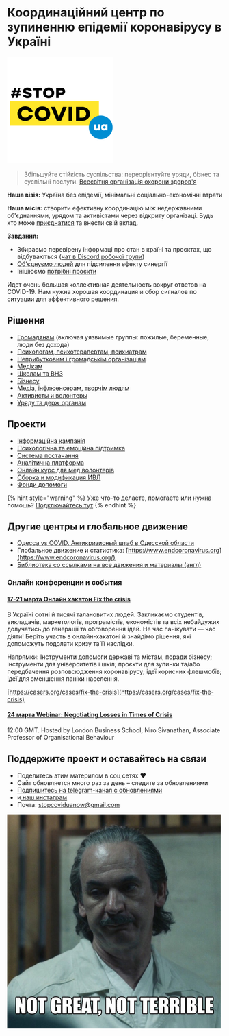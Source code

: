 # Координаційний центр по зупиненню епідемії коронавірусу в Україні

![](.gitbook/assets/frame-2-2.png)

> Збільшуйте стійкість суспільства: переорієнтуйте уряди, бізнес та суспільні послуги. [Всесвітня організація охорони здоров'я](https://www.who.int/docs/default-source/coronaviruse/20200307-cccc-guidance-table-covid-19-final.pdf?sfvrsn=1c8ee193_10)

**Наша візія:** Україна без епідемії, мінімальні соціально-економічні втрати

**Наша місія:** створити ефективну координацію між недержавними об'єднаннями, урядом та активістами через відкриту організаці. Будь хто може [приєднатися](organizaciya/informaciya-dlya-volonterov-onboarding.md) та внести свій вклад.

**Завдання:**

* Збираємо перевірену інформаці про стан в країні та проєктах, що відбуваються \([чат в Discord робочої групи](https://discord.gg/AHsKawC)\)
* [Об'єднуємо людей](organizaciya/informaciya-dlya-volonterov-onboarding.md) для підсилення ефекту синергії
* Ініціюємо [потрібні проєкти](./#proyekti)

Идет очень большая коллективная деятельность вокруг ответов на COVID-19. Нам нужна хорошая координация и сбор сигналов по ситуации для эффективного решения.

## Рішення

* [Громадянам](gromadyani.md) \(включая уязвимые группы: пожилые, беременные, люди без дохода\)
* [Психологам, психотерапевтам, психиатрам](psikhologam-psikhoterapevtam-psikhiatram.md)
* [Неприбутковим і громадськім організаціям](ngo-obshestvennyi-sektor.md)
* [Медікам](sistema-zdravookhraneniya.md)
* [Школам та ВНЗ](udalennoe-i-onlain-obrazovanie.md)
* [Бізнесу](biznesy.md)
* [Медіа, інфлюенсерам, творчім людям](media-inflyuensery-kreatory.md)
* [Активисты и волонтеры](organizaciya/informaciya-dlya-volonterov-onboarding.md)
* [Уряду та держ органам](organy-gos-upravleniya.md)

## Проекти

* [Інформаційна кампанія](proekti/informacionnaya-kampaniya/)
* [Психологічна та емоційна підтримка](proekti/psychological-support/)
* [Система постачання](proekti/dostavka-produktov-i-medikamentov/)
* [Аналітична платформа](proekti/analitika-mepping-dannykh.md)
* [Онлайн курс для мед волонтерів](proekti/onlain-kurs-dlya-med-volonterov.md)
* [Сборка и модификация ИВЛ](proekti/sborka-i-modifikaciya-ivl.md)
* [Фонди допомоги](proekti/fond-pomoshi.md)

{% hint style="warning" %}
Уже что-то делаете, помогаете или нужна помощь? [Подключайтесь тут](organizaciya/informaciya-dlya-volonterov-onboarding.md)
{% endhint %}

## Другие центры и глобальное движение

* [Одесса vs COVID. Антикризисный штаб в Одесской области](https://www.facebook.com/Odessa.vs.COVID/posts/102525188057335)
* Глобальное движение и статистика: [https://www.endcoronavirus.org](https://www.endcoronavirus.org/)
* [Библиотека со ссылками на все движения и материалы \(англ\)](https://coronavirustechhandbook.com/communities)

### Онлайн конференции и события

#### [17-21 марта Онлайн хакатон Fix the crisis](https://casers.org/cases/fix-the-crisis)

В Україні сотні й тисячі талановитих людей. Закликаємо студентів, викладачів, маркетологів, програмістів, економістів та всіх небайдужих долучатись до генерації та обговорення ідей. Не час панікувати — час діяти! Беріть участь в онлайн-хакатоні й знайдімо рішення, які допоможуть подолати кризу та її наслідки.

Напрямки: Інструменти допомоги державі та містам, поради бізнесу; інструменти для університетів і шкіл; проєкти для зупинки та/або передбачення розповсюдження коронавірусу; ідеї корисних флешмобів; ідеї для зменшення паніки населення.

[https://casers.org/cases/fix-the-crisis](https://casers.org/cases/fix-the-crisis)

#### [**24 марта Webinar: Negotiating Losses in Times of Crisis**](https://zoom.us/webinar/register/WN_uYQkCM27T5aYOjLgGEmihQ?utm_campaign=7841610&utm_content=3673899887&utm_medium=email&utm_source=Emailvision)

12:00 GMT. Hosted by London Business School, Niro Sivanathan, Associate Professor of Organisational Behaviour

## Поддержите проект и оставайтесь на связи

* Поделитесь этим материлом в соц сетях ❤️
* Сайт обновляется много раз за день – следите за обновлениями
* [Подпишитесь на telegram-канал с обновлениями](https://t.me/stopcoviduaupdates) 
* и[ наш инстаграм](https://www.instagram.com/stopcovidua/)
* Почта: [stopcoviduanow@gmail.com](mailto:stopcoviduanow@gmail.com)

![&#x42F;&#x43A; &#x432; &#x43D;&#x430;&#x441; &#x441;&#x43F;&#x440;&#x430;&#x432;&#x438;?](.gitbook/assets/image%20%285%29.png)

